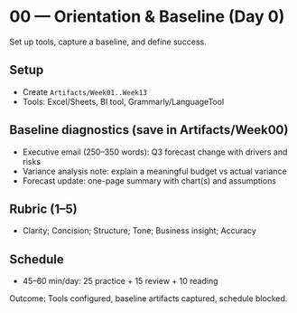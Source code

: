 # 00 — Orientation & Baseline (Day 0)

Set up tools, capture a baseline, and define success.

## Setup
- Create `Artifacts/Week01..Week13`
- Tools: Excel/Sheets, BI tool, Grammarly/LanguageTool

## Baseline diagnostics (save in Artifacts/Week00)
- Executive email (250–350 words): Q3 forecast change with drivers and risks
- Variance analysis note: explain a meaningful budget vs actual variance
- Forecast update: one-page summary with chart(s) and assumptions

## Rubric (1–5)
- Clarity; Concision; Structure; Tone; Business insight; Accuracy

## Schedule
- 45–60 min/day: 25 practice + 15 review + 10 reading

Outcome: Tools configured, baseline artifacts captured, schedule blocked.
